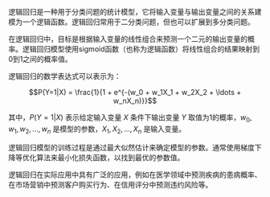 
逻辑回归是一种用于分类问题的统计模型，它将输入变量与输出变量之间的关系建模为一个逻辑函数。逻辑回归常用于二分类问题，但也可以扩展到多分类问题。

在逻辑回归中，目标是根据输入变量的线性组合来预测一个二元的输出变量的概率。逻辑回归模型使用sigmoid函数（也称为逻辑函数）将线性组合的结果映射到0到1之间的概率值。

逻辑回归的数学表达式可以表示为：

$$P(Y=1|X) = \frac{1}{1 + e^{-(w_0 + w_1X_1 + w_2X_2 + \ldots + w_nX_n)}}$$

其中，$P(Y=1|X)$ 表示给定输入变量 $X$ 条件下输出变量 $Y$ 取值为1的概率，$w_0, w_1, w_2, \ldots, w_n$ 是模型的参数，$X_1, X_2, \ldots, X_n$ 是输入变量。

逻辑回归模型的训练过程是通过最大似然估计来确定模型的参数。通常使用梯度下降等优化算法来最小化损失函数，以找到最优的参数值。

逻辑回归在实际应用中具有广泛的应用，例如在医学领域中预测疾病的患病概率、在市场营销中预测客户购买行为、在信用评分中预测违约风险等。
